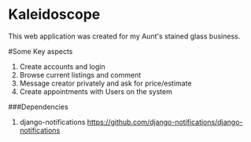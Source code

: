 # Kaleidoscope
This web application was created for my Aunt's stained glass business.

#Some Key aspects
1. Create accounts and login
2. Browse current listings and comment
3. Message creator privately and ask for price/estimate
4. Create appointments with Users on the system

###Dependencies
1. django-notifications https://github.com/django-notifications/django-notifications

